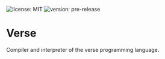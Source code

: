 ![license: MIT](https://img.shields.io/badge/license-MIT-blue)
![version: pre-release](https://img.shields.io/badge/version-pre--release-red)

# Verse
Compiler and interpreter of the verse programming language. 
